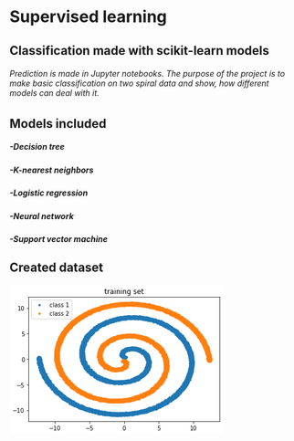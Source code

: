 # Supervised learning
## Classification made with scikit-learn models

###### Prediction is made in Jupyter notebooks. The purpose of the project is to make basic classification on two spiral data and show, how different models can deal with it.

## Models included
##### -Decision tree
##### -K-nearest neighbors
##### -Logistic regression
##### -Neural network
##### -Support vector machine

## Created dataset
![](./images/spiral_data.png)